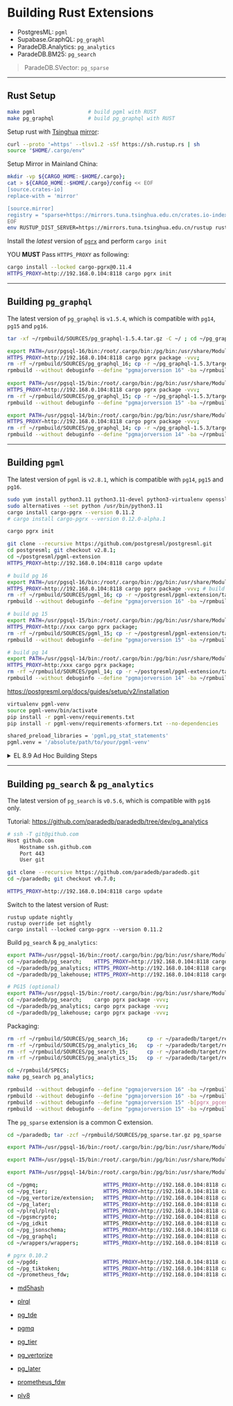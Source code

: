 # Building Rust Extensions

- PostgresML: `pgml`
- Supabase.GraphQL: `pg_graphl`
- ParadeDB.Analytics: `pg_analytics`
- ParadeDB.BM25: `pg_search`

> ParadeDB.SVector: `pg_sparse`

----------

## Rust Setup

```bash
make pgml                 # build pgml with RUST
make pg_graphql           # build pg_graphql with RUST
```

Setup rust with [Tsinghua](https://mirrors.tuna.tsinghua.edu.cn/help/rustup/) [mirror](https://mirrors.tuna.tsinghua.edu.cn/help/rustup/):

```bash
curl --proto '=https' --tlsv1.2 -sSf https://sh.rustup.rs | sh
source "$HOME/.cargo/env"
```

Setup Mirror in Mainland China:

```bash
mkdir -vp ${CARGO_HOME:-$HOME/.cargo};
cat > ${CARGO_HOME:-$HOME/.cargo}/config << EOF
[source.crates-io]
replace-with = 'mirror'

[source.mirror]
registry = "sparse+https://mirrors.tuna.tsinghua.edu.cn/crates.io-index/"
EOF
env RUSTUP_DIST_SERVER=https://mirrors.tuna.tsinghua.edu.cn/rustup rustup install stable
```


Install the *latest* version of [`pgrx`](https://github.com/pgcentralfoundation/pgrx) and perform `cargo init`

YOU **MUST** Pass `HTTPS_PROXY` as following:

```bash
cargo install --locked cargo-pgrx@0.11.4
HTTPS_PROXY=http://192.168.0.104:8118 cargo pgrx init 
```



----------

## Building `pg_graphql`

The latest version of `pg_graphql` is `v1.5.4`, which is compatible with `pg14`, `pg15` and `pg16`.

```bash
tar -xf ~/rpmbuild/SOURCES/pg_graphql-1.5.4.tar.gz -C ~/ ; cd ~/pg_graphql-1.5.4

export PATH=/usr/pgsql-16/bin:/root/.cargo/bin:/pg/bin:/usr/share/Modules/bin:/usr/lib64/ccache:/usr/local/sbin:/usr/local/bin:/usr/sbin:/usr/bin:/root/bin:/home/vagrant/.cargo/bin;
HTTPS_PROXY=http://192.168.0.104:8118 cargo pgrx package -vvv; 
rm -rf ~/rpmbuild/SOURCES/pg_graphql_16; cp -r ~/pg_graphql-1.5.3/target/release/pg_graphql-pg16 ~/rpmbuild/SOURCES/pg_graphql_16;
rpmbuild --without debuginfo --define "pgmajorversion 16" -ba ~/rpmbuild/SPECS/pg_graphql.spec ;
 
export PATH=/usr/pgsql-15/bin:/root/.cargo/bin:/pg/bin:/usr/share/Modules/bin:/usr/lib64/ccache:/usr/local/sbin:/usr/local/bin:/usr/sbin:/usr/bin:/root/bin:/home/vagrant/.cargo/bin;
HTTPS_PROXY=http://192.168.0.104:8118 cargo pgrx package -vvv;
rm -rf ~/rpmbuild/SOURCES/pg_graphql_15; cp -r ~/pg_graphql-1.5.3/target/release/pg_graphql-pg15 ~/rpmbuild/SOURCES/pg_graphql_15;
rpmbuild --without debuginfo --define "pgmajorversion 15" -ba ~/rpmbuild/SPECS/pg_graphql.spec ;

export PATH=/usr/pgsql-14/bin:/root/.cargo/bin:/pg/bin:/usr/share/Modules/bin:/usr/lib64/ccache:/usr/local/sbin:/usr/local/bin:/usr/sbin:/usr/bin:/root/bin:/home/vagrant/.cargo/bin;
HTTPS_PROXY=http://192.168.0.104:8118 cargo pgrx package -vvv;
rm -rf ~/rpmbuild/SOURCES/pg_graphql_14; cp -r ~/pg_graphql-1.5.3/target/release/pg_graphql-pg14 ~/rpmbuild/SOURCES/pg_graphql_14;
rpmbuild --without debuginfo --define "pgmajorversion 14" -ba ~/rpmbuild/SPECS/pg_graphql.spec ;
```

----------------

## Building `pgml`

The latest version of `pgml` is `v2.8.1`, which is compatible with `pg14`, `pg15` and `pg16`.

```bash
sudo yum install python3.11 python3.11-devel python3-virtualenv openssl openssl-devel cmake pkg-config libomp libomp-devel openblas* llvm llvm-devel lld openblas*
sudo alternatives --set python /usr/bin/python3.11
cargo install cargo-pgrx --version 0.11.2
# cargo install cargo-pgrx --version 0.12.0-alpha.1

cargo pgrx init

git clone --recursive https://github.com/postgresml/postgresml.git
cd postgresml; git checkout v2.8.1; 
cd ~/postgresml/pgml-extension
HTTPS_PROXY=http://192.168.0.104:8118 cargo update
```

```bash
# build pg 16
export PATH=/usr/pgsql-16/bin:/root/.cargo/bin:/pg/bin:/usr/share/Modules/bin:/usr/lib64/ccache:/usr/local/sbin:/usr/local/bin:/usr/sbin:/usr/bin:/root/bin:/home/vagrant/.cargo/bin;
HTTPS_PROXY=http://192.168.0.104:8118 cargo pgrx package -vvv; # build pg 16
rm -rf ~/rpmbuild/SOURCES/pgml_16; cp -r ~/postgresml/pgml-extension/target/release/pgml-pg16 ~/rpmbuild/SOURCES/pgml_16;
rpmbuild --without debuginfo --define "pgmajorversion 16" -ba ~/rpmbuild/SPECS/pgml.spec

# build pg 15
export PATH=/usr/pgsql-15/bin:/root/.cargo/bin:/pg/bin:/usr/share/Modules/bin:/usr/lib64/ccache:/usr/local/sbin:/usr/local/bin:/usr/sbin:/usr/bin:/root/bin:/home/vagrant/.cargo/bin;
HTTPS_PROXY=http://xxx cargo pgrx package; 
rm -rf ~/rpmbuild/SOURCES/pgml_15; cp -r ~/postgresml/pgml-extension/target/release/pgml-pg15 ~/rpmbuild/SOURCES/pgml_15;
rpmbuild --without debuginfo --define "pgmajorversion 15" -ba ~/rpmbuild/SPECS/pgml.spec

# build pg 14
export PATH=/usr/pgsql-14/bin:/root/.cargo/bin:/pg/bin:/usr/share/Modules/bin:/usr/lib64/ccache:/usr/local/sbin:/usr/local/bin:/usr/sbin:/usr/bin:/root/bin:/home/vagrant/.cargo/bin;
HTTPS_PROXY=http:/xxx cargo pgrx package;
rm -rf ~/rpmbuild/SOURCES/pgml_14; cp -r ~/postgresml/pgml-extension/target/release/pgml-pg14 ~/rpmbuild/SOURCES/pgml_14;
rpmbuild --without debuginfo --define "pgmajorversion 14" -ba ~/rpmbuild/SPECS/pgml.spec
```

https://postgresml.org/docs/guides/setup/v2/installation

```bash
virtualenv pgml-venv
source pgml-venv/bin/activate
pip install -r pgml-venv/requirements.txt
pip install -r pgml-venv/requirements-xformers.txt --no-dependencies

shared_preload_libraries = 'pgml,pg_stat_statements'
pgml.venv = '/absolute/path/to/your/pgml-venv'
```


<details><summary>EL 8.9 Ad Hoc Building Steps</summary>

PostgresML Use C++ 17 features, you have to use GCC 10+ with static link to compile it on RockyLinux 7.x

```bash
sudo dnf install gcc-toolset-13
source /opt/rh/gcc-toolset-13/enable
export CC=/opt/rh/gcc-toolset-13/root/usr/bin/gcc
export CXX=/opt/rh/gcc-toolset-13/root/usr/bin/g++
export LD_LIBRARY_PATH=/opt/rh/gcc-toolset-13/root/usr/lib64:$LD_LIBRARY_PATH
```

Change `build.rs`:

```bash
fn main() {
    println!("cargo:rustc-link-lib=static=stdc++fs");
    println!("cargo:rustc-link-search=native=/opt/rh/gcc-toolset-13/root/usr/lib/gcc/x86_64-redhat-linux/13");
}
```

Change `Cargo.toml`

```bash
[build-dependencies]
+++ cc = "1.0"
```

</details>



----------

## Building `pg_search` & `pg_analytics`

The latest version of `pg_search` is `v0.5.6`, which is compatible with `pg16` only.

Tutorial: https://github.com/paradedb/paradedb/tree/dev/pg_analytics


```bash
# ssh -T git@github.com
Host github.com
    Hostname ssh.github.com
    Port 443
    User git
```

```bash
git clone --recursive https://github.com/paradedb/paradedb.git
cd ~/paradedb; git checkout v0.7.0;

HTTPS_PROXY=http://192.168.0.104:8118 cargo update
```

Switch to the latest version of Rust:

```bsah
rustup update nightly
rustup override set nightly
cargo install --locked cargo-pgrx --version 0.11.2
```

Build `pg_search` & `pg_analytics`:

```bash
export PATH=/usr/pgsql-16/bin:/root/.cargo/bin:/pg/bin:/usr/share/Modules/bin:/usr/lib64/ccache:/usr/local/sbin:/usr/local/bin:/usr/sbin:/usr/bin:/root/bin:/home/vagrant/.cargo/bin;
cd ~/paradedb/pg_search;    HTTPS_PROXY=http://192.168.0.104:8118 cargo pgrx package  -vvv; 
cd ~/paradedb/pg_analytics; HTTPS_PROXY=http://192.168.0.104:8118 cargo pgrx package  -vvv;
cd ~/paradedb/pg_lakehouse; HTTPS_PROXY=http://192.168.0.104:8118 cargo pgrx package  -vvv; 

# PG15 (optional)
export PATH=/usr/pgsql-15/bin:/root/.cargo/bin:/pg/bin:/usr/share/Modules/bin:/usr/lib64/ccache:/usr/local/sbin:/usr/local/bin:/usr/sbin:/usr/bin:/root/bin:/home/vagrant/.cargo/bin;
cd ~/paradedb/pg_search;    cargo pgrx package -vvv; 
cd ~/paradedb/pg_analytics; cargo pgrx package -vvv;
cd ~/paradedb/pg_lakehouse; cargo pgrx package -vvv;
```

Packaging:

```bash
rm -rf ~/rpmbuild/SOURCES/pg_search_16;      cp -r ~/paradedb/target/release/pg_search-pg16      ~/rpmbuild/SOURCES/pg_search_16;
rm -rf ~/rpmbuild/SOURCES/pg_analytics_16;   cp -r ~/paradedb/target/release/pg_analytics-pg16   ~/rpmbuild/SOURCES/pg_analytics_16;
rm -rf ~/rpmbuild/SOURCES/pg_search_15;      cp -r ~/paradedb/target/release/pg_search-pg15      ~/rpmbuild/SOURCES/pg_search_15;
rm -rf ~/rpmbuild/SOURCES/pg_analytics_15;   cp -r ~/paradedb/target/release/pg_analytics-pg15   ~/rpmbuild/SOURCES/pg_analytics_15;

cd ~/rpmbuild/SPECS;
make pg_search pg_analytics;

rpmbuild --without debuginfo --define "pgmajorversion 16" -ba ~/rpmbuild/SPECS/pg_search.spec
rpmbuild --without debuginfo --define "pgmajorversion 16" -ba ~/rpmbuild/SPECS/pg_analytics.spec
rpmbuild --without debuginfo --define "pgmajorversion 15" -b[pgrx_pgcentralfoundation_ce9c076b5d3e84baf3eb56475277f699228f4160.json](..%2F..%2Fpgrx_pgcentralfoundation_ce9c076b5d3e84baf3eb56475277f699228f4160.json)a ~/rpmbuild/SPECS/pg_search.spec
rpmbuild --without debuginfo --define "pgmajorversion 15" -ba ~/rpmbuild/SPECS/pg_analytics.spec
```


The `pg_sparse` extension is a common C extension.

```bash
cd ~/paradedb; tar -zcf ~/rpmbuild/SOURCES/pg_sparse.tar.gz pg_sparse
```






```bash
export PATH=/usr/pgsql-16/bin:/root/.cargo/bin:/pg/bin:/usr/share/Modules/bin:/usr/lib64/ccache:/usr/local/sbin:/usr/local/bin:/usr/sbin:/usr/bin:/root/bin:/home/vagrant/.cargo/bin;

export PATH=/usr/pgsql-15/bin:/root/.cargo/bin:/pg/bin:/usr/share/Modules/bin:/usr/lib64/ccache:/usr/local/sbin:/usr/local/bin:/usr/sbin:/usr/bin:/root/bin:/home/vagrant/.cargo/bin;

export PATH=/usr/pgsql-14/bin:/root/.cargo/bin:/pg/bin:/usr/share/Modules/bin:/usr/lib64/ccache:/usr/local/sbin:/usr/local/bin:/usr/sbin:/usr/bin:/root/bin:/home/vagrant/.cargo/bin;

cd ~/pgmq;                     HTTPS_PROXY=http://192.168.0.104:8118 cargo pgrx package  -vv;
cd ~/pg_tier;                  HTTPS_PROXY=http://192.168.0.104:8118 cargo pgrx package  -vv;
cd ~/pg_vertorize/extension;   HTTPS_PROXY=http://192.168.0.104:8118 cargo pgrx package  -vv;
cd ~/pg_later;                 HTTPS_PROXY=http://192.168.0.104:8118 cargo pgrx package  -vv;
cd ~/plrql/plrql;              HTTPS_PROXY=http://192.168.0.104:8118 cargo pgrx package  -vv;
cd ~/pgsmcrypto;               HTTPS_PROXY=http://192.168.0.104:8118 cargo pgrx package  -vv;
cd ~/pg_idkit                  HTTPS_PROXY=http://192.168.0.104:8118 cargo pgrx package  -vv;
cd ~/pg_jsonschema;            HTTPS_PROXY=http://192.168.0.104:8118 cargo pgrx package  -vv;
cd ~/pg_graphql;               HTTPS_PROXY=http://192.168.0.104:8118 cargo pgrx package  -vv;
cd ~/wrappers/wrappers;        HTTPS_PROXY=http://192.168.0.104:8118 cargo pgrx package  -vv;

# pgrx 0.10.2
cd ~/pgdd;                     HTTPS_PROXY=http://192.168.0.104:8118 cargo pgrx package  -vvv; 
cd ~/pg_tiktoken;              HTTPS_PROXY=http://192.168.0.104:8118 cargo pgrx package  -vvv;
cd ~/prometheus_fdw;           HTTPS_PROXY=http://192.168.0.104:8118 cargo pgrx package  -vvv;
```



- [md5hash](https://github.com/tvondra/md5hash)
- [plrql](https://github.com/kaspermarstal/plprql)
- [pg_tde](https://github.com/Percona-Lab/pg_tde/tree/1.0.0-alpha)


- [pgmq](https://github.com/tembo-io/pgmq)
- [pg_tier](https://github.com/tembo-io/pg_tier)
- [pg_vertorize](https://github.com/tembo-io/pg_vectorize)
- [pg_later](https://github.com/tembo-io/pg_later)
- [prometheus_fdw](https://github.com/tembo-io/prometheus_fdw)
- [plv8](https://github.com/plv8/plv8)
